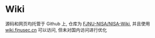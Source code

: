 # Wiki

源码和网页均托管于 Github 上, 仓库为 [FJNU-NISA/NISA-Wiki](https://github.com/FJNU-NISA/NISA-Wiki), 并且使用 [wiki.fjnusec.cn](wiki.fjnusec.cn) 可以访问, 但未对国内访问进行优化